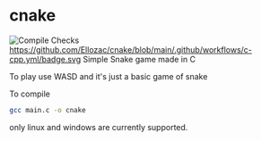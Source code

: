 # cnake

![Compile Checks]((https://github.com/Ellozac/cnake/blob/main/.github/workflows/c-cpp.yml)/badge.svg)
https://github.com/Ellozac/cnake/blob/main/.github/workflows/c-cpp.yml/badge.svg
Simple Snake game made in C


To play use WASD
and it's just a basic game of snake


To compile
```bash
gcc main.c -o cnake
```
only linux and windows are currently supported.
